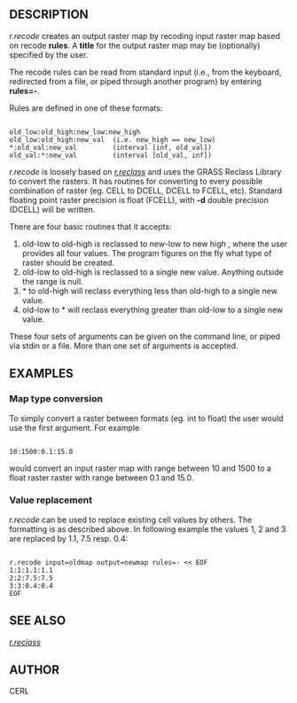 
## DESCRIPTION

*r.recode* creates an output raster map by recoding input
raster map based on recode **rules**. A **title** for the output
raster map may be (optionally) specified by the user.

The recode rules can be read from standard input (i.e., from the
keyboard, redirected from a file, or piped through another program) by
entering **rules=-**.

Rules are defined in one of these formats:

```

old_low:old_high:new_low:new_high
old_low:old_high:new_val  (i.e. new_high == new_low)
*:old_val:new_val         (interval [inf, old_val])
old_val:*:new_val         (interval [old_val, inf])

```

*r.recode* is loosely based
on *[r.reclass](r.reclass.html)* and uses the GRASS
Reclass Library to convert the rasters. It has routines for converting
to every possible combination of raster (eg. CELL to DCELL, DCELL to
FCELL, etc). Standard floating point raster precision is float
(FCELL), with **-d** double precision (DCELL) will be written.

There are four basic routines that it accepts:

1. old-low to old-high is reclassed to new-low to new high , where the
   user provides all four values. The program figures on the fly what type of
   raster should be created.
2. old-low to old-high is reclassed to a single new value. Anything outside
   the range is null.
3. \* to old-high will reclass everything less than old-high to a single
   new value.
4. old-low to \* will reclass everything greater than old-low to a single
   new value.

These four sets of arguments can be given on the command line, or
piped via stdin or a file. More than one set of arguments is accepted.

## EXAMPLES

### Map type conversion

To simply convert a raster between formats (eg. int to float) the user
would use the first argument. For example

```

10:1500:0.1:15.0

```

would convert an input raster map with range between 10 and 1500 to a
float raster raster with range between 0.1 and 15.0.

### Value replacement

*r.recode* can be used to replace existing cell values by
others. The formatting is as described above. In following example the
values 1, 2 and 3 are replaced by 1.1, 7.5 resp. 0.4:

```

r.recode input=oldmap output=newmap rules=- << EOF
1:1:1.1:1.1
2:2:7.5:7.5
3:3:0.4:0.4
EOF

```

## SEE ALSO

*[r.reclass](r.reclass.html)*

## AUTHOR

CERL
